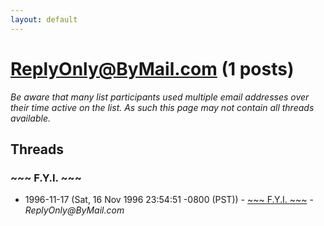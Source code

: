 ```yaml
---
layout: default
---
```


# ReplyOnly@ByMail.com (1 posts)

_Be aware that many list participants used multiple email addresses over their time active on the list. As such this page may not contain all threads available._

## Threads

### ~~~ F.Y.I. ~~~
+ 1996-11-17 (Sat, 16 Nov 1996 23:54:51 -0800 (PST)) - [~~~ F.Y.I. ~~~](/archive/1996/11/1ab18ac50b792425fd8adac5d398d57e31ebb59373653b4dff778e5a43dab139) - _ReplyOnly@ByMail.com_

